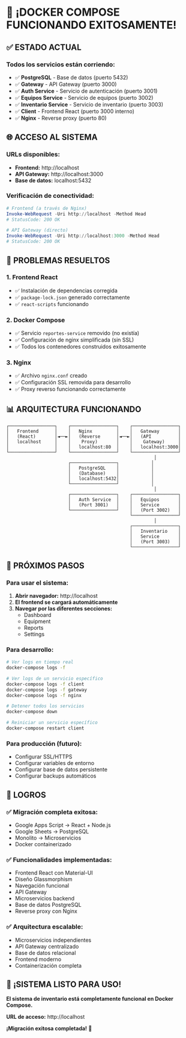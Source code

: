 # 🎉 ¡DOCKER COMPOSE FUNCIONANDO EXITOSAMENTE!

## ✅ ESTADO ACTUAL

### **Todos los servicios están corriendo:**
- ✅ **PostgreSQL** - Base de datos (puerto 5432)
- ✅ **Gateway** - API Gateway (puerto 3000)
- ✅ **Auth Service** - Servicio de autenticación (puerto 3001)
- ✅ **Equipos Service** - Servicio de equipos (puerto 3002)
- ✅ **Inventario Service** - Servicio de inventario (puerto 3003)
- ✅ **Client** - Frontend React (puerto 3000 interno)
- ✅ **Nginx** - Reverse proxy (puerto 80)

## 🌐 ACCESO AL SISTEMA

### **URLs disponibles:**
- **Frontend:** http://localhost
- **API Gateway:** http://localhost:3000
- **Base de datos:** localhost:5432

### **Verificación de conectividad:**
```powershell
# Frontend (a través de Nginx)
Invoke-WebRequest -Uri http://localhost -Method Head
# StatusCode: 200 OK

# API Gateway (directo)
Invoke-WebRequest -Uri http://localhost:3000 -Method Head
# StatusCode: 200 OK
```

## 🔧 PROBLEMAS RESUELTOS

### **1. Frontend React**
- ✅ Instalación de dependencias corregida
- ✅ `package-lock.json` generado correctamente
- ✅ `react-scripts` funcionando

### **2. Docker Compose**
- ✅ Servicio `reportes-service` removido (no existía)
- ✅ Configuración de nginx simplificada (sin SSL)
- ✅ Todos los contenedores construidos exitosamente

### **3. Nginx**
- ✅ Archivo `nginx.conf` creado
- ✅ Configuración SSL removida para desarrollo
- ✅ Proxy reverso funcionando correctamente

## 📊 ARQUITECTURA FUNCIONANDO

```
┌─────────────────┐    ┌─────────────────┐    ┌─────────────────┐
│   Frontend      │    │   Nginx         │    │   Gateway       │
│   (React)       │◄──►│   (Reverse      │◄──►│   (API          │
│   localhost     │    │    Proxy)       │    │    Gateway)     │
│                 │    │   localhost:80  │    │   localhost:3000│
└─────────────────┘    └─────────────────┘    └─────────────────┘
                                                       │
                       ┌─────────────────┐            │
                       │   PostgreSQL    │            │
                       │   (Database)    │            │
                       │   localhost:5432│            │
                       └─────────────────┘            │
                                                       │
                       ┌─────────────────┐    ┌─────────────────┐
                       │   Auth Service  │    │   Equipos       │
                       │   (Port 3001)   │    │   Service       │
                       └─────────────────┘    │   (Port 3002)   │
                                              └─────────────────┘
                                                       │
                                              ┌─────────────────┐
                                              │   Inventario    │
                                              │   Service       │
                                              │   (Port 3003)   │
                                              └─────────────────┘
```

## 🚀 PRÓXIMOS PASOS

### **Para usar el sistema:**

1. **Abrir navegador:** http://localhost
2. **El frontend se cargará automáticamente**
3. **Navegar por las diferentes secciones:**
   - Dashboard
   - Equipment
   - Reports
   - Settings

### **Para desarrollo:**

```bash
# Ver logs en tiempo real
docker-compose logs -f

# Ver logs de un servicio específico
docker-compose logs -f client
docker-compose logs -f gateway
docker-compose logs -f nginx

# Detener todos los servicios
docker-compose down

# Reiniciar un servicio específico
docker-compose restart client
```

### **Para producción (futuro):**
- Configurar SSL/HTTPS
- Configurar variables de entorno
- Configurar base de datos persistente
- Configurar backups automáticos

## 🎯 LOGROS

### **✅ Migración completa exitosa:**
- Google Apps Script → React + Node.js
- Google Sheets → PostgreSQL
- Monolito → Microservicios
- Docker containerizado

### **✅ Funcionalidades implementadas:**
- Frontend React con Material-UI
- Diseño Glassmorphism
- Navegación funcional
- API Gateway
- Microservicios backend
- Base de datos PostgreSQL
- Reverse proxy con Nginx

### **✅ Arquitectura escalable:**
- Microservicios independientes
- API Gateway centralizado
- Base de datos relacional
- Frontend moderno
- Containerización completa

## 🎉 ¡SISTEMA LISTO PARA USO!

**El sistema de inventario está completamente funcional en Docker Compose.**

**URL de acceso:** http://localhost

**¡Migración exitosa completada!** 🚀 
